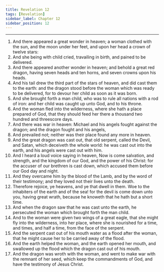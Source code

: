 ```yaml
---
title: Revelation 12
tags: [Revelation]
sidebar_label: Chapter 12
sidebar_position: 12
---
```


---
1. And there appeared a great wonder in heaven; a woman clothed with the sun, and the moon under her feet, and upon her head a crown of twelve stars:
2. And she being with child cried, travailing in birth, and pained to be delivered.
3. And there appeared another wonder in heaven; and behold a great red dragon, having seven heads and ten horns, and seven crowns upon his heads.
4. And his tail drew the third part of the stars of heaven, and did cast them to the earth: and the dragon stood before the woman which was ready to be delivered, for to devour her child as soon as it was born.
5. And she brought forth a man child, who was to rule all nations with a rod of iron: and her child was caught up unto God, and to his throne.
6. And the woman fled into the wilderness, where she hath a place prepared of God, that they should feed her there a thousand two hundred and threescore days.
7. And there was war in heaven: Michael and his angels fought against the dragon; and the dragon fought and his angels,
8. And prevailed not; neither was their place found any more in heaven.
9. And the great dragon was cast out, that old serpent, called the Devil, and Satan, which deceiveth the whole world: he was cast out into the earth, and his angels were cast out with him.
10. And I heard a loud voice saying in heaven, Now is come salvation, and strength, and the kingdom of our God, and the power of his Christ: for the accuser of our brethren is cast down, which accused them before our God day and night.
11. And they overcame him by the blood of the Lamb, and by the word of their testimony; and they loved not their lives unto the death.
12. Therefore rejoice, ye heavens, and ye that dwell in them. Woe to the inhabiters of the earth and of the sea! for the devil is come down unto you, having great wrath, because he knoweth that he hath but a short time.
13. And when the dragon saw that he was cast unto the earth, he persecuted the woman which brought forth the man child.
14. And to the woman were given two wings of a great eagle, that she might fly into the wilderness, into her place, where she is nourished for a time, and times, and half a time, from the face of the serpent.
15. And the serpent cast out of his mouth water as a flood after the woman, that he might cause her to be carried away of the flood.
16. And the earth helped the woman, and the earth opened her mouth, and swallowed up the flood which the dragon cast out of his mouth.
17. And the dragon was wroth with the woman, and went to make war with the remnant of her seed, which keep the commandments of God, and have the testimony of Jesus Christ.